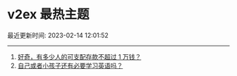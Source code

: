# v2ex 最热主题

最近更新时间: 2023-02-14 12:01:52

--- 
1. [好奇，有多少人的可支配存款不超过 1 万钱？](https://www.v2ex.com/t/915875) 
2. [自己或者小孩子还有必要学习英语吗？](https://www.v2ex.com/t/915886) 
